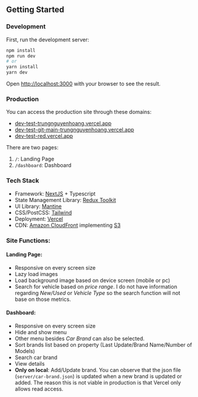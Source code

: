 ## Getting Started

### Development
First, run the development server:

```bash
npm install
npm run dev
# or
yarn install
yarn dev
```

Open [http://localhost:3000](http://localhost:3000) with your browser to see the result.

### Production
You can access the production site through these domains:
- [dev-test-trungnguyenhoang.vercel.app](https://dev-test-trungnguyenhoang.vercel.app/)
- [dev-test-git-main-trungnguyenhoang.vercel.app](https://dev-test-git-main-trungnguyenhoang.vercel.app/)
- [dev-test-red.vercel.app](https://dev-test-red.vercel.app/)

There are two pages:
1. `/`: Landing Page
2. `/dashboard`: Dashboard

### Tech Stack
- Framework: [NextJS](https://nextjs.org/) + Typescript
- State Management Library: [Redux Toolkit](https://redux-toolkit.js.org/)
- UI Library: [Mantine](https://mantine.dev/)
- CSS/PostCSS: [Tailwind](https://tailwindcss.com/)
- Deployment: [Vercel](https://vercel.com/)
- CDN: [Amazon CloudFront](https://aws.amazon.com/cloudfront/) implementing [S3](https://aws.amazon.com/s3/)


### Site Functions:
#### Landing Page:
- Responsive on every screen size
- Lazy load images
- Load background image based on device screen (mobile or pc)
- Search for vehicle based on *price range*. I do not have information regarding *New/Used* or *Vehicle Type* so the search function will not base on those metrics. 

#### Dashboard:
- Responsive on every screen size
- Hide and show menu
- Other menu besides *Car Brand* can also be selected.
- Sort brands list based on property (Last Update/Brand Name/Number of Models)
- Search car brand
- View details
- **Only on local**: Add/Update brand. You can observe that the json file (`server/car-brand.json`) is updated when a new brand is updated or added. The reason this is not viable in production is that Vercel only allows read access.